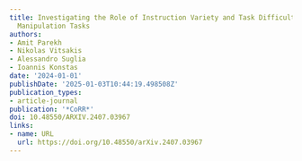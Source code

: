 ```yaml
---
title: Investigating the Role of Instruction Variety and Task Difficulty in Robotic
  Manipulation Tasks
authors:
- Amit Parekh
- Nikolas Vitsakis
- Alessandro Suglia
- Ioannis Konstas
date: '2024-01-01'
publishDate: '2025-01-03T10:44:19.498508Z'
publication_types:
- article-journal
publication: '*CoRR*'
doi: 10.48550/ARXIV.2407.03967
links:
- name: URL
  url: https://doi.org/10.48550/arXiv.2407.03967
---
```

